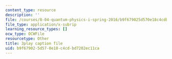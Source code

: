 ```yaml
---
content_type: resource
description: ''
file: /courses/8-04-quantum-physics-i-spring-2016/b9f679025d570e18c4cdbd7202ec11ca_0xNmc2tJ-YM.srt
file_type: application/x-subrip
learning_resource_types: []
ocw_type: OCWFile
resourcetype: Other
title: 3play caption file
uid: b9f67902-5d57-0e18-c4cd-bd7202ec11ca
---
```

